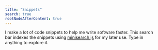 ```yaml
---
title: "Snippets"
search: true
rootNodeAfterContent: true
---
```


I make a lot of code snippets to help me write software faster. This search bar indexes the snippets using [minisearch.js](https://github.com/lucaong/minisearch) for my later use.
Type in anything to explore it.

